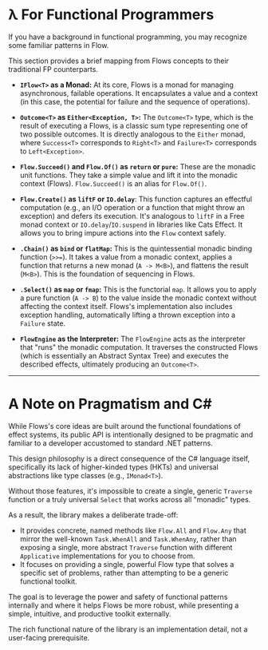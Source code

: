 # λ For Functional Programmers

If you have a background in functional programming, you may recognize some familiar patterns in Flow. 

This section provides a brief mapping from Flows concepts to their traditional FP counterparts.

*   **`IFlow<T>` as a Monad:** At its core, Flows is a monad for managing asynchronous, failable operations. It encapsulates a value and a context (in this case, the potential for failure and the sequence of operations).

*   **`Outcome<T>` as `Either<Exception, T>`:** The `Outcome<T>` type, which is the result of executing a Flows, is a classic sum type representing one of two possible outcomes. It is directly analogous to the `Either` monad, where `Success<T>` corresponds to `Right<T>` and `Failure<T>` corresponds to `Left<Exception>`.

*   **`Flow.Succeed()` and `Flow.Of()` as `return` or `pure`:** These are the monadic unit functions. They take a simple value and lift it into the monadic context (Flows). `Flow.Succeed()` is an alias for `Flow.Of()`.

*   **`Flow.Create()` as `liftF` or `IO.delay`**: This function captures an effectful computation (e.g., an I/O operation or a function that might throw an exception) and defers its execution. It's analogous to `liftF` in a Free monad context or `IO.delay`/`IO.suspend` in libraries like Cats Effect. It allows you to bring impure actions into the `Flow` context safely.

*   **`.Chain()` as `bind` or `flatMap`:** This is the quintessential monadic binding function (`>>=`). It takes a value from a monadic context, applies a function that returns a new monad (`A -> M<B>`), and flattens the result (`M<B>`). This is the foundation of sequencing in Flows.

*   **`.Select()` as `map` or `fmap`:** This is the functorial `map`. It allows you to apply a pure function (`A -> B`) to the value inside the monadic context without affecting the context itself. Flows's implementation also includes exception handling, automatically lifting a thrown exception into a `Failure` state.

*   **`FlowEngine` as the Interpreter:** The `FlowEngine` acts as the interpreter that "runs" the monadic computation. It traverses the constructed Flows (which is essentially an Abstract Syntax Tree) and executes the described effects, ultimately producing an `Outcome<T>`.

---

# A Note on Pragmatism and C#

While Flows's core ideas are built around the functional foundations of effect systems, its public API is intentionally designed to be pragmatic and familiar to a developer accustomed to standard .NET patterns.

This design philosophy is a direct consequence of the C# language itself, specifically its lack of higher-kinded types (HKTs) and universal abstractions like type classes (e.g., `IMonad<T>`).

Without those features, it's impossible to create a single, generic `Traverse` function or a truly universal `Select` that works across all "monadic" types.

As a result, the library makes a deliberate trade-off:

*   It provides concrete, named methods like `Flow.All` and `Flow.Any` that mirror the well-known `Task.WhenAll` and `Task.WhenAny`, rather than exposing a single, more abstract `Traverse` function with different `Applicative` implementations for you to choose from.
*   It focuses on providing a single, powerful Flow type that solves a specific set of problems, rather than attempting to be a generic functional toolkit.

The goal is to leverage the power and safety of functional patterns internally and where it helps Flows be more robust, while presenting a simple, intuitive, and productive toolkit externally. 

The rich functional nature of the library is an implementation detail, not a user-facing prerequisite.
